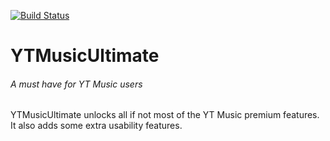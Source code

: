 [![Build Status](https://travis-ci.org/joemccann/dillinger.svg?branch=master)](https://travis-ci.org/joemccann/dillinger)
# YTMusicUltimate
###### _A must have for YT Music users_

YTMusicUltimate unlocks all if not most of the YT Music premium features. It also adds some extra usability features.
